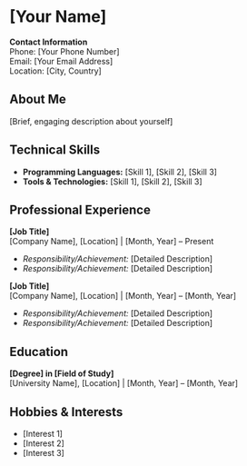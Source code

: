 # **[Your Name]**

**Contact Information**  
Phone: [Your Phone Number]  
Email: [Your Email Address]  
Location: [City, Country]

## About Me
[Brief, engaging description about yourself]

## Technical Skills
- **Programming Languages:** [Skill 1], [Skill 2], [Skill 3]
- **Tools & Technologies:** [Skill 1], [Skill 2], [Skill 3]

## Professional Experience
**[Job Title]**  
[Company Name], [Location] | [Month, Year] – Present  
- *Responsibility/Achievement:* [Detailed Description]
- *Responsibility/Achievement:* [Detailed Description]

**[Job Title]**  
[Company Name], [Location] | [Month, Year] – [Month, Year]  
- *Responsibility/Achievement:* [Detailed Description]
- *Responsibility/Achievement:* [Detailed Description]

## Education
**[Degree] in [Field of Study]**  
[University Name], [Location] | [Month, Year] – [Month, Year]

## Hobbies & Interests
- [Interest 1]
- [Interest 2]
- [Interest 3]
